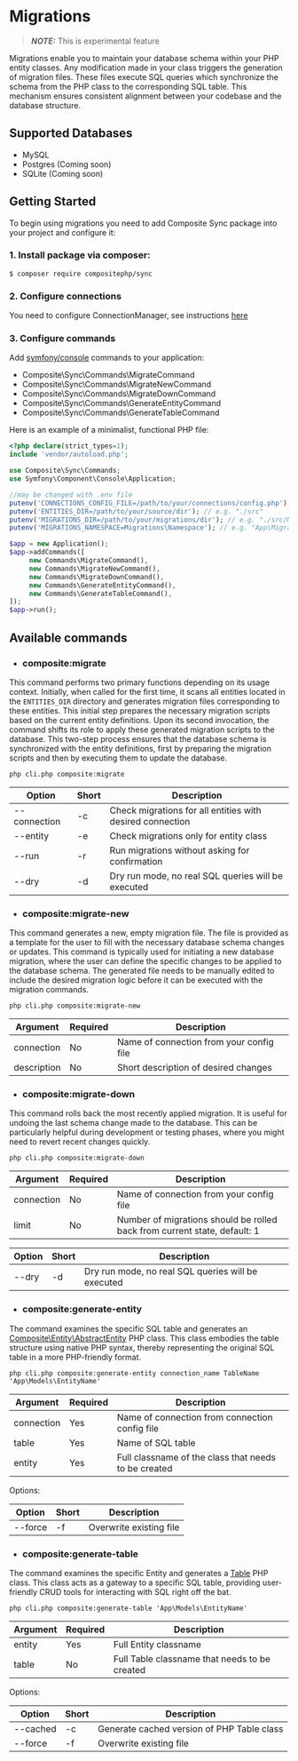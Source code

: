 # Migrations

> **_NOTE:_**  This is experimental feature

Migrations enable you to maintain your database schema within your PHP entity classes.
Any modification made in your class triggers the generation of migration files.
These files execute SQL queries which synchronize the schema from the PHP class to the corresponding SQL table.
This mechanism ensures consistent alignment between your codebase and the database structure.

## Supported Databases
- MySQL
- Postgres (Coming soon)
- SQLite (Coming soon)

## Getting Started

To begin using migrations you need to add Composite Sync package into your project and configure it:

### 1. Install package via composer:
 ```shell
 $ composer require compositephp/sync
 ```
### 2. Configure connections
You need to configure ConnectionManager, see instructions [here](configuration.md)

### 3. Configure commands

Add [symfony/console](https://symfony.com/doc/current/components/console.html) commands to your application:
- Composite\Sync\Commands\MigrateCommand
- Composite\Sync\Commands\MigrateNewCommand
- Composite\Sync\Commands\MigrateDownCommand
- Composite\Sync\Commands\GenerateEntityCommand
- Composite\Sync\Commands\GenerateTableCommand

Here is an example of a minimalist, functional PHP file:

```php
<?php declare(strict_types=1);
include 'vendor/autoload.php';

use Composite\Sync\Commands;
use Symfony\Component\Console\Application;

//may be changed with .env file
putenv('CONNECTIONS_CONFIG_FILE=/path/to/your/connections/config.php');
putenv('ENTITIES_DIR=/path/to/your/source/dir'); // e.g. "./src"
putenv('MIGRATIONS_DIR=/path/to/your/migrations/dir'); // e.g. "./src/Migrations"
putenv('MIGRATIONS_NAMESPACE=Migrations\Namespace'); // e.g. "App\Migrations"

$app = new Application();
$app->addCommands([
     new Commands\MigrateCommand(),
     new Commands\MigrateNewCommand(),
     new Commands\MigrateDownCommand(),
     new Commands\GenerateEntityCommand(),
     new Commands\GenerateTableCommand(),
]);
$app->run();
```
## Available commands

* ### composite:migrate

This command performs two primary functions depending on its usage context. Initially, when called for the first time,
it scans all entities located in the `ENTITIES_DIR` directory and generates migration files corresponding to these entities.
This initial step prepares the necessary migration scripts based on the current entity definitions. Upon its second
invocation, the command shifts its role to apply these generated migration scripts to the database. This two-step process
ensures that the database schema is synchronized with the entity definitions, first by preparing the migration scripts
and then by executing them to update the database.

```shell
php cli.php composite:migrate
```

| Option       | Short | Description                                               |
|--------------|-------|-----------------------------------------------------------|
| --connection | -c    | Check migrations for all entities with desired connection |
| --entity     | -e    | Check migrations only for entity class                    |
| --run        | -r    | Run migrations without asking for confirmation            |
| --dry        | -d    | Dry run mode, no real SQL queries will be executed        |

* ### composite:migrate-new

This command generates a new, empty migration file. The file is provided as a template for the user to fill with the
necessary database schema changes or updates. This command is typically used for initiating a new database migration,
where the user can define the specific changes to be applied to the database schema. The generated file needs to be
manually edited to include the desired migration logic before it can be executed with the migration commands.

```shell
php cli.php composite:migrate-new
```

| Argument    | Required | Description                              |
|-------------|----------|------------------------------------------|
| connection  | No       | Name of connection from your config file |
| description | No       | Short description of desired changes     |

* ### composite:migrate-down

This command rolls back the most recently applied migration. It is useful for undoing the last schema change made to
the database. This can be particularly helpful during development or testing phases, where you might need to revert
recent changes quickly.

```shell
php cli.php composite:migrate-down
```

| Argument   | Required | Description                                                               |
|------------|----------|---------------------------------------------------------------------------|
| connection | No       | Name of connection from your config file                                  |
| limit      | No       | Number of migrations should be rolled back from current state, default: 1 |


| Option | Short | Description                                         |
|--------|-------|-----------------------------------------------------|
| --dry  | -d    | Dry run mode, no real SQL queries will be executed  |

* ### composite:generate-entity

The command examines the specific SQL table and generates an [Composite\Entity\AbstractEntity](https://github.com/compositephp/entity) PHP class.
This class embodies the table structure using native PHP syntax, thereby representing the original SQL table in a more PHP-friendly format.

```shell
php cli.php composite:generate-entity connection_name TableName 'App\Models\EntityName'
```

| Argument   | Required | Description                                          |
|------------|----------|------------------------------------------------------|
| connection | Yes      | Name of connection from connection config file       |
| table      | Yes      | Name of SQL table                                    |
| entity     | Yes      | Full classname of the class that needs to be created |

Options:

| Option  | Short | Description             |
|---------|-------|-------------------------|
| --force | -f    | Overwrite existing file |

* ### composite:generate-table

The command examines the specific Entity and generates a [Table](https://github.com/compositephp/db) PHP class.
This class acts as a gateway to a specific SQL table, providing user-friendly CRUD tools for interacting with SQL right off the bat.

```shell
php cli.php composite:generate-table 'App\Models\EntityName'
```

| Argument  | Required | Description                                   |
|-----------|----------|-----------------------------------------------|
| entity    | Yes      | Full Entity classname                         |
| table     | No       | Full Table classname that needs to be created |

Options:

| Option   | Short | Description                                |
|----------|-------|--------------------------------------------|
| --cached | -c    | Generate cached version of PHP Table class |
| --force  | -f    | Overwrite existing file                    |